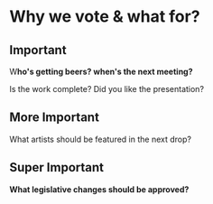 # Why we vote & what for?

## Important

W**ho's getting beers? when's the next meeting?**

Is the work complete? Did you like the presentation?

## More Important

What artists should be featured in the next drop?

## Super Important

**What legislative changes should be approved?**

